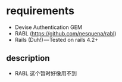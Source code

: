 # requirements

- Devise Authentication GEM
- RABL (https://github.com/nesquena/rabl)
- Rails (Duh!) — Tested on rails 4.2+


## description
- RABL 这个暂时好像用不到